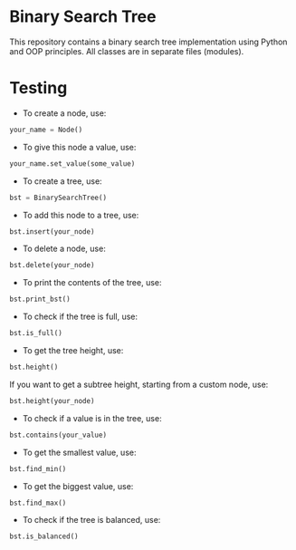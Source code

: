 # Binary Search Tree

This repository contains a binary search tree implementation using Python and OOP principles. All classes are in
separate files (modules).

# Testing

* To create a node, use:
```python
your_name = Node()
```
* To give this node a value, use:
```python
your_name.set_value(some_value)
```
* To create a tree, use:
```python
bst = BinarySearchTree()
```
* To add this node to a tree, use:
```python
bst.insert(your_node)
```
* To delete a node, use:
```python
bst.delete(your_node)
```
* To print the contents of the tree, use:
```python
bst.print_bst()
```
* To check if the tree is full, use:
```python
bst.is_full()
```
* To get the tree height, use:
```python
bst.height()
```
If you want to get a subtree height, starting from a custom node, use:
```python
bst.height(your_node)
```
* To check if a value is in the tree, use:
```python
bst.contains(your_value)
```
* To get the smallest value, use:
```python
bst.find_min()
```
* To get the biggest value, use:
```python
bst.find_max()
```
* To check if the tree is balanced, use:
```python
bst.is_balanced()
```